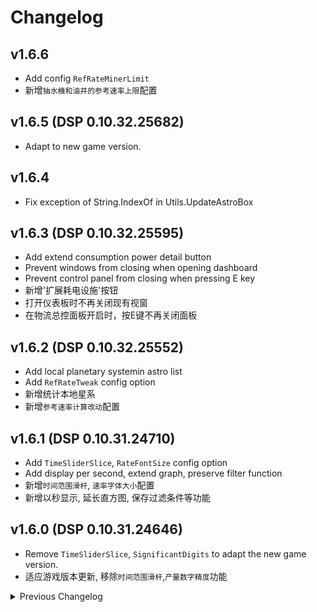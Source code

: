 # Changelog

## v1.6.6
- Add config `RefRateMinerLimit`
- 新增`抽水機和油井的参考速率上限`配置

## v1.6.5 (DSP 0.10.32.25682)
- Adapt to new game version.

## v1.6.4
- Fix exception of String.IndexOf in Utils.UpdateAstroBox

## v1.6.3 (DSP 0.10.32.25595)
- Add extend consumption power detail button
- Prevent windows from closing when opening dashboard
- Prevent control panel from closing when pressing E key
- 新增'扩展耗电设施'按钮
- 打开仪表板时不再关闭现有视窗
- 在物流总控面板开启时，按E键不再关闭面板

## v1.6.2 (DSP 0.10.32.25552)
- Add local planetary systemin astro list
- Add `RefRateTweak` config option
- 新增统计本地星系
- 新增`参考速率计算改动`配置

## v1.6.1 (DSP 0.10.31.24710)
- Add `TimeSliderSlice`, `RateFontSize` config option
- Add display per second, extend graph, preserve filter function
- 新增`时间范围滑杆`, `速率字体大小`配置
- 新增以秒显示, 延长直方图, 保存过滤条件等功能

## v1.6.0 (DSP 0.10.31.24646)
- Remove `TimeSliderSlice`, `SignificantDigits` to adapt the new game version.
- 适应游戏版本更新, 移除`时间范围滑杆`,`产量数字精度`功能

<details>
<summary>Previous Changelog</summary>

\- v1.5.0: Move hotkey config to AstroBox category. Support Logistics Control Panel. (DSP 0.10.30.23350)  
\- v1.4.5: Add `SignificantDigits` config option (DSP 0.10.29.22015)  
\- v1.4.4: Add compat to Bottleneck's displayPerSecond. Support time slider in kill count (DSP 0.10.29.21950)  
\- v1.4.3: Fix right-click on navi button. Display astorId and factoryIdx on its tip (DSP 0.10.29.21904)  
\- v1.4.2: Fix star system duplicate in the filter with Bottleneck local system label (DSP 0.10.28.21172)  
\- v1.4.1: Fix error in OnLocateButtonRightClick  
\- v1.4.0: Add `DropDownCount` config option. Fix compat with Bottleneck 1.0.16  
\- v1.3.1: Support DSP 0.10.28.20779 (no changes in functions)  
\- v1.3.0: Add `FoldButton` config option.  
\- v1.2.1: Fix astro list in outersapce.  
\- v1.2.0: Add `TimeSliderSlice` config options. Fix error when opening dyson tab when there is only one system.  
\- v1.1.0: Add `ListWidthOffeset`, `NumericPlanetNo`, prefixes & postfixes config options. Stretch histogram.  
\- v1.0.0: Initial released. (DSP 0.9.27.15466)  

</details>
